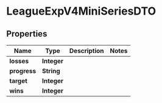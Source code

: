 

# LeagueExpV4MiniSeriesDTO


## Properties

| Name | Type | Description | Notes |
|------------ | ------------- | ------------- | -------------|
|**losses** | **Integer** |  |  |
|**progress** | **String** |  |  |
|**target** | **Integer** |  |  |
|**wins** | **Integer** |  |  |



